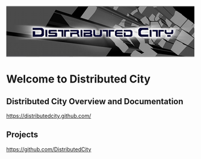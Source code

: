 ![DistributedCity Logo](/images/dc-logo-website-readme.png)

# Welcome to Distributed City

## Distributed City Overview and Documentation
https://distributedcity.github.com/

## Projects
https://github.com/DistributedCity